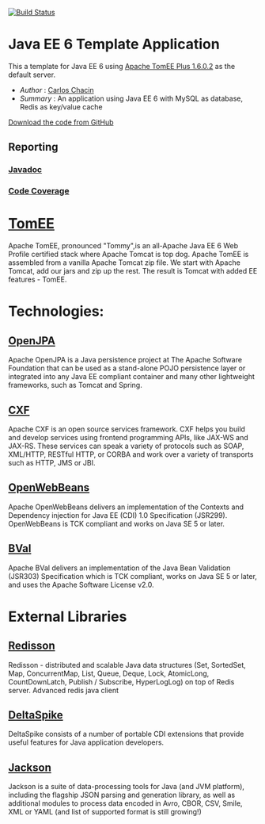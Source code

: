 [![Build Status](https://travis-ci.org/cchacin/javaee6-template.svg?branch=master)](https://travis-ci.org/cchacin/javaee6-template)

# Java EE 6 Template Application
This a template for Java EE 6 using [Apache TomEE Plus 1.6.0.2](http://tomee.apache.org/) as the default server.

* *Author* : [Carlos Chacin](http://www.twitter.com/cchacin)
* *Summary* : An application using Java EE 6 with MySQL as database, Redis as key/value cache

[Download the code from GitHub](https://github.com/cchacin/javaee6-template)

## Reporting
### [Javadoc](http://cchacin.github.io/javaee6-template/apidocs/)
### [Code Coverage](http://cchacin.github.io/javaee6-template/cobertura/)

# [TomEE](http://tomee.apache.org/)
Apache TomEE, pronounced "Tommy",is an all-Apache Java EE 6 Web Profile certified stack where Apache Tomcat is top dog. 
Apache TomEE is assembled from a vanilla Apache Tomcat zip file. We start with Apache Tomcat, add our jars and zip up the rest.
The result is Tomcat with added EE features - TomEE.

# Technologies:

## [OpenJPA](http://openjpa.apache.org/)
Apache OpenJPA is a Java persistence project at The Apache Software Foundation that can be used as a stand-alone POJO persistence layer or integrated into any Java EE compliant container and many other lightweight frameworks, such as Tomcat and Spring.

## [CXF](http://cxf.apache.org/)
Apache CXF is an open source services framework. CXF helps you build and develop services using frontend programming APIs, like JAX-WS and JAX-RS. These services can speak a variety of protocols such as SOAP, XML/HTTP, RESTful HTTP, or CORBA and work over a variety of transports such as HTTP, JMS or JBI.

## [OpenWebBeans](http://openwebbeans.apache.org/)
Apache OpenWebBeans delivers an implementation of the Contexts and Dependency injection for Java EE (CDI) 1.0 Specification (JSR299).
OpenWebBeans is TCK compliant and works on Java SE 5 or later.

## [BVal](http://bval.apache.org/)
Apache BVal delivers an implementation of the Java Bean Validation (JSR303) Specification which is TCK compliant, works on Java SE 5 or later, and uses the Apache Software License v2.0.

# External Libraries

## [Redisson](https://github.com/mrniko/redisson)
Redisson - distributed and scalable Java data structures (Set, SortedSet, Map, ConcurrentMap, List, Queue, Deque, Lock, AtomicLong, CountDownLatch, Publish / Subscribe, HyperLogLog) on top of Redis server. Advanced redis java client

## [DeltaSpike](http://deltaspike.apache.org/index.html)
DeltaSpike consists of a number of portable CDI extensions that provide useful features for Java application developers.

## [Jackson](https://github.com/FasterXML/jackson)
Jackson is a suite of data-processing tools for Java (and JVM platform), including the flagship JSON parsing and generation library, as well as additional modules to process data encoded in Avro, CBOR, CSV, Smile, XML or YAML (and list of supported format is still growing!)
